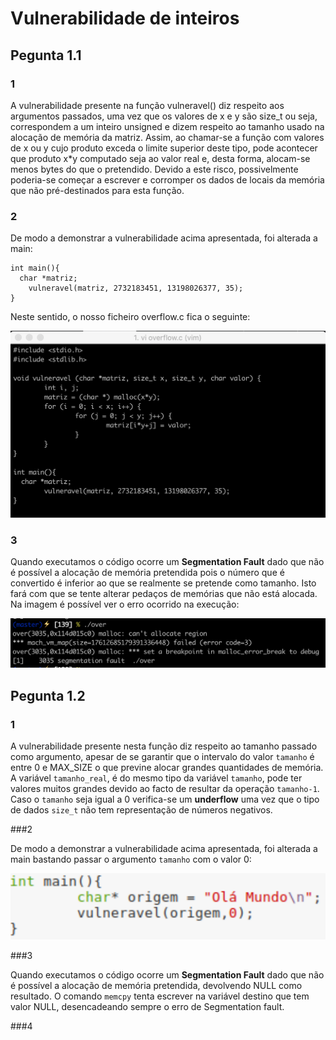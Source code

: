 # Vulnerabilidade de inteiros

## Pegunta 1.1

### 1
A vulnerabilidade presente na função vulneravel() diz respeito aos argumentos passados, uma vez que os valores de x e y são 
size_t ou seja, correspondem a um inteiro unsigned e dizem respeito ao tamanho usado na alocação de memória da matriz. Assim, 
ao chamar-se a função com valores de x ou y cujo produto exceda o limite superior deste tipo, pode acontecer que produto x*y 
computado seja ao valor real e, desta forma, alocam-se menos bytes do que o pretendido. Devido a este risco, possivelmente 
poderia-se começar a escrever e corromper os dados de locais da memória que não pré-destinados para esta função.

### 2
De modo a demonstrar a vulnerabilidade acima apresentada, foi alterada a main:
```
int main(){
  char *matriz;
	vulneravel(matriz, 2732183451, 13198026377, 35);
}
```
Neste sentido, o nosso ficheiro overflow.c fica o seguinte:

<p align="center">
    <img src="1_1b.png">
</p>

### 3
Quando executamos o código ocorre um **Segmentation Fault** dado que não é possível a alocação de memória pretendida pois o 
número que é convertido é inferior ao que se realmente se pretende como tamanho. Isto fará com que se tente alterar pedaços de 
memórias que não está alocada. 
Na imagem é possível ver o erro ocorrido na execução:

<p align="center">
    <img src="1_1c.png">
</p>

## Pegunta 1.2

### 1

A vulnerabilidade presente nesta função diz respeito ao tamanho passado como argumento, apesar de se garantir que o intervalo do valor `tamanho` é entre 0 e MAX_SIZE o que previne alocar grandes quantidades de memória. A variável `tamanho_real`, é do mesmo tipo da variável `tamanho`, pode ter valores muitos grandes devido ao facto de resultar da operação `tamanho-1`. Caso o `tamanho` seja igual a 0
verifica-se um **underflow** uma vez que o tipo de dados `size_t` não tem representação de números negativos.

###2

De modo a demonstrar a vulnerabilidade acima apresentada, foi alterada a main bastando passar o argumento `tamanho` com o valor 0:

<p align="center">
    <img src="P1_2.PNG">
</p>

###3

Quando executamos o código ocorre um **Segmentation Fault** dado que não é possível a alocação de memória pretendida, devolvendo NULL como resultado. O comando `memcpy` tenta escrever na variável destino que tem valor NULL, desencadeando sempre o erro de Segmentation fault.

###4

